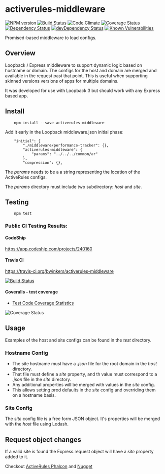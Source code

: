 # activerules-middleware

[![NPM version](https://img.shields.io/npm/v/activerules-middleware.svg)](https://www.npmjs.com/package/activerules-middleware)
[![Build Status](https://travis-ci.org/bwinkers/activerules-middleware.svg?branch=master)](https://travis-ci.org/bwinkers/activerules-middleware)
[![Code Climate](https://codeclimate.com/github/bwinkers/activerules-middleware/badges/gpa.svg)](https://codeclimate.com/github/bwinkers/activerules-middleware)
[![Coverage Status](https://img.shields.io/coveralls/bwinkers/activerules-middleware.svg)](https://coveralls.io/github/bwinkers/activerules-middleware)
[![Dependency Status](https://img.shields.io/david/bwinkers/activerules-middleware.svg?label=deps)](https://david-dm.org/bwinkers/activerules-middleware)
[![devDependency Status](https://img.shields.io/david/dev/bwinkers/activerules-middleware.svg?label=devDeps)](https://david-dm.org/bwinkers/activerules-middleware#info=devDependencies)
[![Known Vulnerabilities](https://snyk.io/test/github/activerules/activerules-middleware/badge.svg)](https://snyk.io/test/github/activerules/activerules-middleware)

Promised-based middleware to load configs.

## Overview

Loopback / Express middleware to support dynamic logic based on hostname or domain.
The configs for the host and domain are merged and available in the request past that point.
This is useful when supporting skinned versions versions of apps for multiple domains.

It was developed for use with Loopback 3 but should work with any Express based app.

## Install 

```
    npm install --save activerules-middleware
```

Add it early in the Loopback middleware.json initial phase:
```
    "initial": {
        "./middleware/performance-tracker": {},
        "activerules-middleware": {
            "params": "../../../common/ar"
        },
        "compression": {},
```
The *params* needs to be a a string representing the location of the ActiveRules configs.

The *params* directory must include two subdirectory: *host* and *site*.

## Testing

```
    npm test
```

### Public CI Testing Results:

#### CodeShip

https://app.codeship.com/projects/240160

#### Travis CI

https://travis-ci.org/bwinkers/activerules-middleware

[![Build Status](https://travis-ci.org/bwinkers/activerules-middleware.svg?branch=master)](https://travis-ci.org/bwinkers/activerules-middleware)

#### Coveralls - test coverage

* [Test Code Coverage Statistics](https://coveralls.io/github/bwinkers/activerules-middleware)

![Coverage Status](https://img.shields.io/coveralls/bwinkers/activerules-middleware.svg)

## Usage

Examples of the host and site configs can be found in the *test* directory.

### Hostname Config

* The site hostname must have a *.json* file for the root domain in the *host* directory.
* That file must define a *site* property, and th value must correspond to a *.json* file in the *site* directory.
* Any additional properties will be merged with values in the *site* config.
* This allows setting prod defaults in the *site* config and overriding them on a hostname basis.

### Site Config

The *site* config file is a free form JSON object. It's properties will be merged with the *host* file using Lodash.

## Request object changes
 
If a valid site is found the Express request object will have a *site* property added to it.

Checkout [ActiveRules Phalcon](https://github.com/bwinkers/docker-php7-phalcon)
and [Nugget](https://github.com/bwinkers/nugget)
